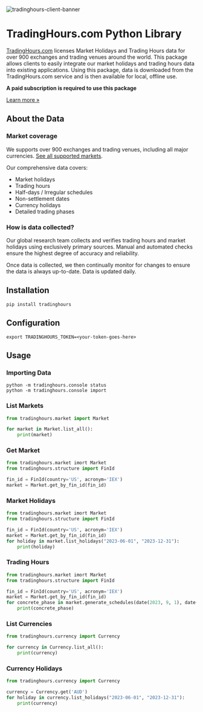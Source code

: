 ![tradinghours-client-banner](https://github.com/tradinghours/tradinghours-python/assets/2868028/839859a1-ff8c-48a3-8ed9-7e11a76ee446)

# TradingHours.com Python Library

[TradingHours.com](https://www.tradinghours.com) licenses Market Holidays and Trading Hours data for over 900 exchanges and trading venues around the world.
This package allows clients to easily integrate our market holidays and trading hours data into existing applications.
Using this package, data is downloaded from the TradingHours.com service and is then available for local, offline use.

**A paid subscription is required to use this package**

[Learn more »](https://www.tradinghours.com/data)

## About the Data

### Market coverage

We supports over 900 exchanges and trading venues, including all major currencies.
[See all supported markets](https://www.tradinghours.com/coverage).

Our comprehensive data covers:

- Market holidays
- Trading hours
- Half-days / Irregular schedules
- Non-settlement dates
- Currency holidays
- Detailed trading phases

### How is data collected?

Our global research team collects and verifies trading hours and market holidays using exclusively primary sources.
Manual and automated checks ensure the highest degree of accuracy and reliability.

Once data is collected, we then continually monitor for changes to ensure the data is always up-to-date.
Data is updated daily.

## Installation

```console
pip install tradinghours
```

## Configuration

```console
export TRADINGHOURS_TOKEN=<your-token-goes-here>
```

## Usage

### Importing Data

```console
python -m tradinghours.console status
python -m tradinghours.console import
```

### List Markets

```python
from tradinghours.market import Market

for market in Market.list_all():
    print(market)
```

### Get Market

```python
from tradinghours.market imort Market
from tradinghours.structure import FinId

fin_id = FinId(country='US', acronym='IEX')
market = Market.get_by_fin_id(fin_id)
```

### Market Holidays

```python
from tradinghours.market imort Market
from tradinghours.structure import FinId

fin_id = FinId(country='US', acronym='IEX')
market = Market.get_by_fin_id(fin_id)
for holiday in market.list_holidays("2023-06-01", "2023-12-31"):
    print(holiday)
```

### Trading Hours

```python
from tradinghours.market imort Market
from tradinghours.structure import FinId

fin_id = FinId(country='US', acronym='IEX')
market = Market.get_by_fin_id(fin_id)
for concrete_phase in market.generate_schedules(date(2023, 9, 1), date(2023, 9, 30)):
    print(concrete_phase)
```

### List Currencies

```python
from tradinghours.currency import Currency

for currency in Currency.list_all():
    print(currency)
```

### Currency Holidays

```python
from tradinghours.currency import Currency

currency = Currency.get('AUD')
for holiday in currency.list_holidays("2023-06-01", "2023-12-31"):
    print(currency)
```
